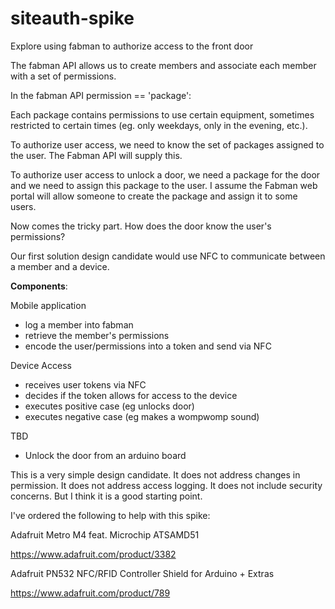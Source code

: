 # siteauth-spike
Explore using fabman to authorize access to the front door

The fabman API allows us to create members and associate each member with a set of permissions.

In the fabman API permission == 'package':

Each package contains permissions to use certain equipment, sometimes restricted to certain times (eg. only weekdays, only in the evening, etc.).

To authorize user access, we need to know the set of packages assigned to the user.  The Fabman API will supply this.

To authorize user access to unlock a door, we need a package for the door and we need to assign this package to the user.  I assume the Fabman web
portal will allow someone to create the package and assign it to some users.


Now comes the tricky part.  How does the door know the user's permissions?

Our first solution design candidate would use NFC to communicate between a member and a device.

**Components**:

Mobile application
- log a member into fabman
- retrieve the member's permissions
- encode the user/permissions into a token and send via NFC

Device Access
- receives user tokens via NFC
- decides if the token allows for access to the device
- executes positive case (eg unlocks door)
- executes negative case (eg makes a wompwomp sound)

TBD
- Unlock the door from an arduino board

This is a very simple design candidate.  It does not address changes in permission.  It does not address access logging.  It does not include security
concerns.  But I think it is a good starting point.

I've ordered the following to help with this spike: 

Adafruit Metro M4 feat. Microchip ATSAMD51

https://www.adafruit.com/product/3382

Adafruit PN532 NFC/RFID Controller Shield for Arduino + Extras

https://www.adafruit.com/product/789

